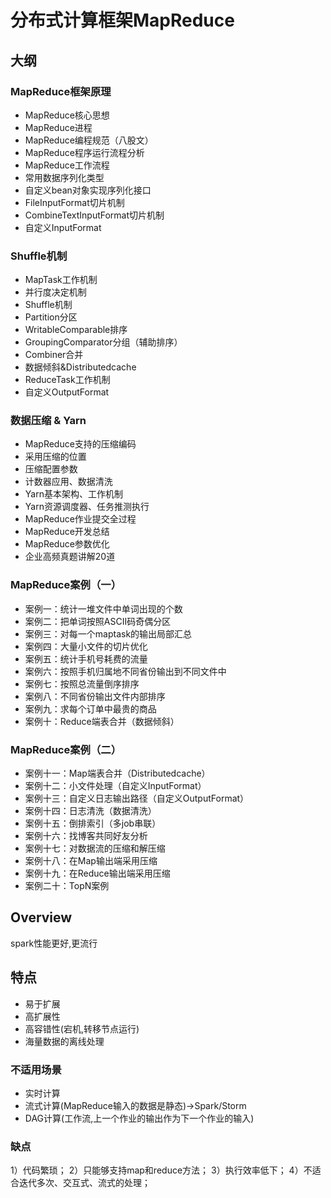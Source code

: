 # 分布式计算框架MapReduce

## 大纲

### MapReduce框架原理
* MapReduce核心思想
* MapReduce进程
* MapReduce编程规范（八股文）
* MapReduce程序运行流程分析
* MapReduce工作流程
* 常用数据序列化类型
* 自定义bean对象实现序列化接口
* FileInputFormat切片机制
* CombineTextInputFormat切片机制
* 自定义InputFormat

### Shuffle机制
* MapTask工作机制
* 并行度决定机制
* Shuffle机制
* Partition分区
* WritableComparable排序
* GroupingComparator分组（辅助排序）
* Combiner合并
* 数据倾斜&Distributedcache
* ReduceTask工作机制
* 自定义OutputFormat

### 数据压缩 & Yarn
* MapReduce支持的压缩编码
* 采用压缩的位置
* 压缩配置参数
* 计数器应用、数据清洗
* Yarn基本架构、工作机制
* Yarn资源调度器、任务推测执行
* MapReduce作业提交全过程
* MapReduce开发总结
* MapReduce参数优化
* 企业高频真题讲解20道

### MapReduce案例（一）
* 案例一：统计一堆文件中单词出现的个数
* 案例二：把单词按照ASCII码奇偶分区
* 案例三：对每一个maptask的输出局部汇总
* 案例四：大量小文件的切片优化
* 案例五：统计手机号耗费的流量
* 案例六：按照手机归属地不同省份输出到不同文件中
* 案例七：按照总流量倒序排序
* 案例八：不同省份输出文件内部排序
* 案例九：求每个订单中最贵的商品
* 案例十：Reduce端表合并（数据倾斜）

### MapReduce案例（二）
* 案例十一：Map端表合并（Distributedcache）
* 案例十二：小文件处理（自定义InputFormat）
* 案例十三：自定义日志输出路径（自定义OutputFormat）
* 案例十四：日志清洗（数据清洗）
* 案例十五：倒排索引（多job串联）
* 案例十六：找博客共同好友分析
* 案例十七：对数据流的压缩和解压缩
* 案例十八：在Map输出端采用压缩
* 案例十九：在Reduce输出端采用压缩
* 案例二十：TopN案例

## Overview
spark性能更好,更流行

## 特点
* 易于扩展
* 高扩展性
* 高容错性(宕机,转移节点运行)
* 海量数据的离线处理

### 不适用场景
* 实时计算
* 流式计算(MapReduce输入的数据是静态)->Spark/Storm
* DAG计算(工作流,上一个作业的输出作为下一个作业的输入)

### 缺点
1）代码繁琐；
2）只能够支持map和reduce方法；
3）执行效率低下；
4）不适合迭代多次、交互式、流式的处理；